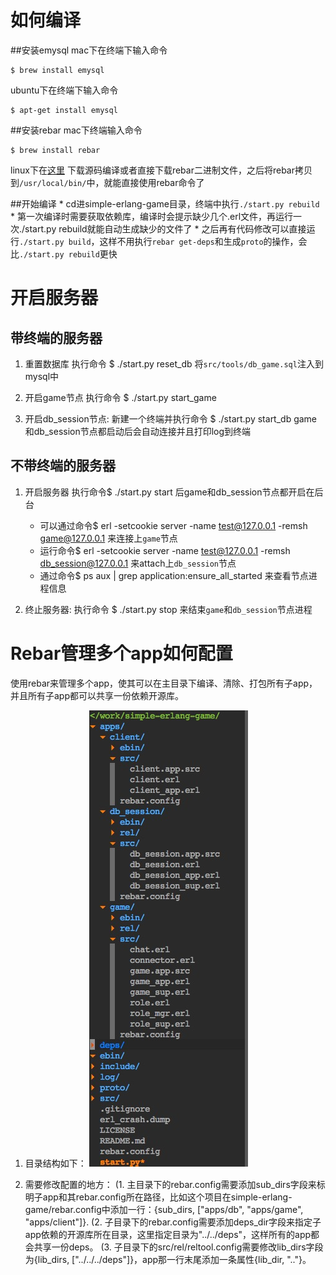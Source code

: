 如何编译
==================
##安装emysql
mac下在终端下输入命令

    $ brew install emysql

ubuntu下在终端下输入命令

    $ apt-get install emysql

##安装rebar
mac下终端输入命令

    $ brew install rebar

linux下在[这里](https://github.com/basho/rebar) 下载源码编译或者直接下载rebar二进制文件，之后将rebar拷贝到`/usr/local/bin/`中，就能直接使用rebar命令了

##开始编译
    * cd进simple-erlang-game目录，终端中执行`./start.py rebuild`
    * 第一次编译时需要获取依赖库，编译时会提示缺少几个.erl文件，再运行一次./start.py rebuild就能自动生成缺少的文件了
    * 之后再有代码修改可以直接运行`./start.py build`，这样不用执行`rebar get-deps`和生成`proto`的操作，会比`./start.py rebuild`更快


开启服务器
==================

带终端的服务器
---------------
1. 重置数据库
    执行命令
    $ ./start.py reset_db
    将`src/tools/db_game.sql`注入到mysql中

2. 开启game节点
    执行命令
    $ ./start.py start_game

3. 开启db_session节点:
    新建一个终端并执行命令
    $ ./start.py start_db
    game和db_session节点都启动后会自动连接并且打印log到终端

不带终端的服务器
----------------

1. 开启服务器
    执行命令$ ./start.py start 后game和db_session节点都开启在后台
    * 可以通过命令$ erl -setcookie server -name test@127.0.0.1 -remsh game@127.0.0.1 来连接上`game`节点
    * 运行命令$ erl -setcookie server -name test@127.0.0.1 -remsh db_session@127.0.0.1 来attach上`db_session`节点
    * 通过命令$ ps aux | grep application:ensure_all_started 来查看节点进程信息 

2. 终止服务器:
    执行命令
        $ ./start.py stop 
    来结束`game`和`db_session`节点进程
 

Rebar管理多个app如何配置
==================
使用rebar来管理多个app，使其可以在主目录下编译、清除、打包所有子app，并且所有子app都可以共享一份依赖开源库。

1. 目录结构如下：
![mark1](mark1.png)

2. 需要修改配置的地方：
    (1. 主目录下的rebar.config需要添加sub_dirs字段来标明子app和其rebar.config所在路径，比如这个项目在simple-erlang-game/rebar.config中添加一行：{sub_dirs, ["apps/db", "apps/game", "apps/client"]}.
    (2. 子目录下的rebar.config需要添加deps_dir字段来指定子app依赖的开源库所在目录，这里指定目录为"../../deps"，这样所有的app都会共享一份deps。
    (3. 子目录下的src/rel/reltool.config需要修改lib_dirs字段为{lib_dirs, ["../../../deps"]}，app那一行末尾添加一条属性{lib_dir, ".."}。


